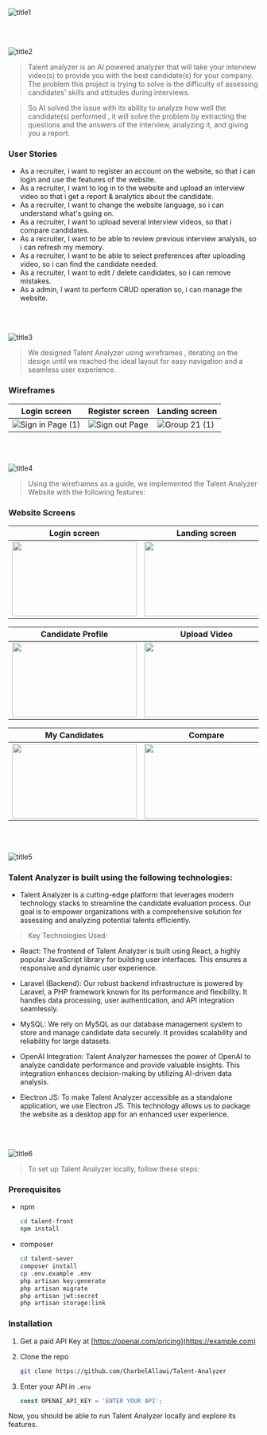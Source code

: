 





![title1](https://github.com/CharbelAllawi/Talent-Analyzer/assets/108435865/cc25e0db-4175-4655-b3ff-1e4d4f50e32e)

<br><br>

<!-- project philosophy -->
![title2](https://github.com/CharbelAllawi/Talent-Analyzer/assets/108435865/59a0d8b4-eef1-4ef5-a55e-b20641a40177)

> Talent analyzer is an AI powered analyzer that will take your interview video(s) to provide you with the best candidate(s) for your company. The problem this project is trying to solve is the difficulty of assessing candidates' skills and attitudes during interviews.

>So AI solved the issue with its ability to analyze how well the candidate(s) performed , it will solve the problem by extracting the questions and the answers of the interview, analyzing it, and giving you a report.

### User Stories
- As a recruiter, i want to register an account on the website, so that i can login and use the features of the website.
- As a recruiter, I want to log in to the website and upload an interview video so that i get a report & analytics about the candidate.
- As a recruiter, I want to change the website language, so i can understand what's going on.
- As a recruiter, I want to upload several interview videos, so that i compare candidates.
- As a recruiter, I want to be able to review previous interview analysis, so i can refresh my memory.
- As a recruiter, I want to be able to select preferences after uploading video, so i can find the candidate needed.
- As a recruiter, I want to edit / delete candidates, so i can remove mistakes.
- As a admin, I want to perform CRUD operation so, i can manage the website.


<br><br>

<!-- Prototyping -->
![title3](https://github.com/CharbelAllawi/Talent-Analyzer/assets/108435865/df41e4b4-083f-47ea-ac16-804bfae13d09)

> We designed Talent Analyzer using wireframes , iterating on the design until we reached the ideal layout for easy navigation and a seamless user experience.

### Wireframes
| Login screen  | Register screen |  Landing screen |
| ---| ---| ---|
|![Sign in Page (1)](https://github.com/CharbelAllawi/Talent-Analyzer/assets/108435865/d047c42c-02c5-4509-9860-ff6735dfd1df) |![Sign out Page](https://github.com/CharbelAllawi/Talent-Analyzer/assets/108435865/b9c186cf-3d35-40c5-8a61-17ebd4cff47c) |![Group 21 (1)](https://github.com/CharbelAllawi/Talent-Analyzer/assets/108435865/8243de63-a720-4474-ae68-ffdaaed9a82a)|


<br><br>

<!-- Implementation -->
![title4](https://github.com/CharbelAllawi/Talent-Analyzer/assets/108435865/9378b8ed-1fe3-450d-b028-8d650923fb00)

> Using the wireframes as a guide, we implemented the Talent Analyzer Website with the following features:

### Website Screens

| Login screen  | Landing screen | Loading screen |  Multi-Language screen | 
| ---| ---| ---| ---|
|<img src="https://github.com/CharbelAllawi/Talent-Analyzer/assets/108435865/fde7e938-5171-41a5-8174-b30957b59ea9" width="250" height="150">|<img src="https://github.com/CharbelAllawi/Talent-Analyzer/assets/108435865/5df811d9-e34a-4b48-9a52-305d034f6e79" width="250" height="150">|<img src="https://github.com/CharbelAllawi/Talent-Analyzer/assets/108435865/7a6eab61-5966-40a1-b3d2-8412a58704f2" width="250" height="150">|<img src="https://github.com/CharbelAllawi/Talent-Analyzer/assets/108435865/25afe2c5-80e0-4ba0-8c32-f498a206e15e" width="250" height="150">|

| Candidate Profile | Upload Video | Recruiter Preference | AI Result |
| ---| ---| ---| ---|
|<img src="https://github.com/CharbelAllawi/Talent-Analyzer/assets/108435865/18b83959-8650-4ba6-9fe8-3470d5e8e8e3" width="250" height="150">|<img src="https://github.com/CharbelAllawi/Talent-Analyzer/assets/108435865/d870d44a-a203-4867-8beb-5324c5437fe5" width="250" height="150">|<img src="https://github.com/CharbelAllawi/Talent-Analyzer/assets/108435865/c1a883d8-56c5-41af-821c-6c994618d9e5" width="250" height="150">|<img src="https://github.com/CharbelAllawi/Talent-Analyzer/assets/108435865/60a3482f-0d7a-4551-9da8-4d4b40f93c66" width="250" height="150">|

| My Candidates| Compare | Compare Result | Admin CRUD |
| ---| ---| ---| ---|
|<img src="https://github.com/CharbelAllawi/Talent-Analyzer/assets/108435865/9774d373-d8fc-4dd1-8d81-13f063ae27e0" width="250" height="150">|<img src="https://github.com/CharbelAllawi/Talent-Analyzer/assets/108435865/02930642-bc48-4340-afaf-3038caf7fa39" width="250" height="150">|<img src="https://github.com/CharbelAllawi/Talent-Analyzer/assets/108435865/0d6f860f-4b4c-49d0-97e8-adcf87bb974d" width="250" height="150">|<img src="https://github.com/CharbelAllawi/Talent-Analyzer/assets/108435865/94ee3df6-c9b0-4883-ab6c-14ce87d94a1d" width="250" height="150">|





<br><br>

<!-- Tech stack -->
![title5](https://github.com/CharbelAllawi/Talent-Analyzer/assets/108435865/3e53eac4-8846-41f2-902b-c7f5c57b7844)
###  Talent Analyzer is built using the following technologies:

- Talent Analyzer is a cutting-edge platform that leverages modern technology stacks to streamline the candidate evaluation process. Our goal is to empower organizations with a comprehensive solution for assessing and analyzing potential talents efficiently.


> Key Technologies Used:
- React: The frontend of Talent Analyzer is built using React, a highly popular JavaScript library for building user interfaces. This ensures a responsive and dynamic user experience.

- Laravel (Backend): Our robust backend infrastructure is powered by Laravel, a PHP framework known for its performance and flexibility. It handles data processing, user authentication, and API integration seamlessly.

- MySQL: We rely on MySQL as our database management system to store and manage candidate data securely. It provides scalability and reliability for large datasets.

- OpenAI Integration: Talent Analyzer harnesses the power of OpenAI to analyze candidate performance and provide valuable insights. This integration enhances decision-making by utilizing AI-driven data analysis.

- Electron JS: To make Talent Analyzer accessible as a standalone application, we use Electron JS. This technology allows us to package the website as a desktop app for an enhanced user experience.

<br><br>

<!-- How to run -->
![title6](https://github.com/CharbelAllawi/Talent-Analyzer/assets/108435865/d1ab7f4f-12eb-4010-bda3-34a1b5ebecca)

> To set up Talent Analyzer locally, follow these steps:

### Prerequisites


* npm
  ```sh
  cd talent-front
  npm install
  ```
* composer
  ```sh
  cd talent-sever    
  composer install
  cp .env.example .env
  php artisan key:generate
  php artisan migrate
  php artisan jwt:secret
  php artisan storage:link

  ```
### Installation



1. Get a paid API Key at [https://openai.com/pricing](https://example.com)
2. Clone the repo
   ```sh
   git clone https://github.com/CharbelAllawi/Talent-Analyzer
   ```

4. Enter your API in `.env`
   ```js
   const OPENAI_API_KEY = 'ENTER YOUR API';
   ```

Now, you should be able to run Talent Analyzer locally and explore its features.
